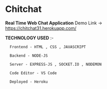 # Chitchat
**Real Time Web Chat Application**
Demo Link -> https://chitchat31.herokuapp.com/

**TECHNOLOGY USED** :-

      Frontend - HTML , CSS , JAVASCRIPT 

      Backend - NODE-JS

      Server - EXPRESS-JS , SOCKET.IO , NODEMON
      
      Code Editor - VS Code
      
      Deployed - Heroku
